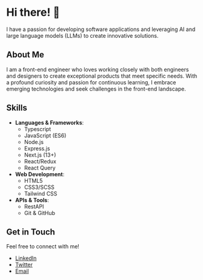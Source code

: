 # Hi there! 👋

I have a passion for developing software applications and leveraging AI and large language models (LLMs) to create innovative solutions.

## About Me

I am a front-end engineer who loves working closely with both engineers and designers to create exceptional products that meet specific needs. With a profound curiosity and passion for continuous learning, I embrace emerging technologies and seek challenges in the front-end landscape.

## Skills

- **Languages & Frameworks**:
  - Typescript
  - JavaScript (ES6)
  - Node.js
  - Express.js
  - Next.js (13+)
  - React/Redux
  - React Query
- **Web Development**:
  - HTML5
  - CSS3/SCSS
  - Tailwind CSS
- **APIs & Tools**:
  - RestAPI
  - Git & GitHub

## Get in Touch

Feel free to connect with me!

- [LinkedIn](https://www.linkedin.com/in/thankgod-eboreime-34864a1b1/)
- [Twitter](https://x.com/tkworldclass)
- [Email](ikhuohoneboreimethankgod@gmail.com)
